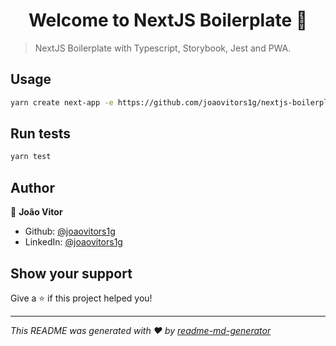 <h1 align="center">Welcome to NextJS Boilerplate 👋</h1>
<p>
</p>

> NextJS Boilerplate with Typescript, Storybook, Jest and PWA.

## Usage

```sh
yarn create next-app -e https://github.com/joaovitors1g/nextjs-boilerplate
```

## Run tests

```sh
yarn test
```

## Author

👤 **João Vitor**

- Github: [@joaovitors1g](https://github.com/joaovitors1g)
- LinkedIn: [@joaovitors1g](https://linkedin.com/in/joaovitors1g)

## Show your support

Give a ⭐️ if this project helped you!

---

_This README was generated with ❤️ by [readme-md-generator](https://github.com/kefranabg/readme-md-generator)_
